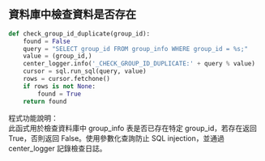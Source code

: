 ## 資料庫中檢查資料是否存在
```python
def check_group_id_duplicate(group_id):
    found = False
    query = "SELECT group_id FROM group_info WHERE group_id = %s;"
    value = (group_id,)
    center_logger.info('_CHECK_GROUP_ID_DUPLICATE:' + query % value)
    cursor = sql.run_sql(query, value)
    rows = cursor.fetchone()
    if rows is not None:
        found = True
    return found
```
程式功能說明：  
此函式用於檢查資料庫中 group_info 表是否已存在特定 group_id，若存在返回 True，否則返回 False。使用參數化查詢防止 SQL injection，並通過 center_logger 記錄檢查日誌。
